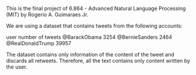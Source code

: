 This is the final project of 6.864 - Advanced Natural Language Processing (MIT) by Rogerio A. Guimaraes Jr.

We are using a dataset that contains tweets from the following accounts:

user              number of tweets
@BarackObama      3254
@BernieSanders    2464
@RealDonaldTrump  39957

The dataset contains only information of the content of the tweet and discards all retweets. Therefore, all the text
contains only content written by the user.